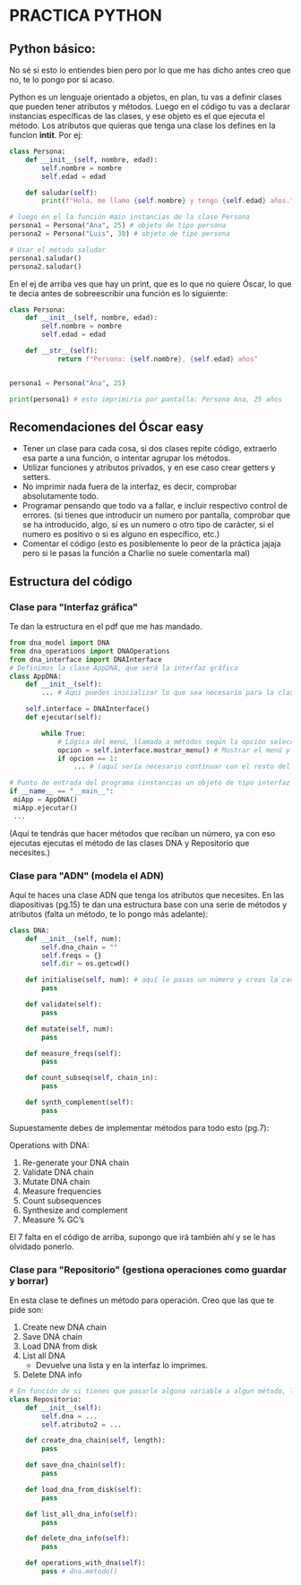 # PRACTICA PYTHON

## Python básico:
No sé si esto lo entiendes bien pero por lo que me has dicho antes creo que no, te lo pongo por si acaso.

Python es un lenguaje orientado a objetos, en plan, tu vas a definir clases que pueden tener atributos y métodos. Luego en el código tu vas a declarar instancias específicas de las clases, y ese objeto es el que ejecuta el método. 
Los atributos que quieras que tenga una clase los defines en la funcion __intit__. Por ej:

```python
class Persona:
    def __init__(self, nombre, edad):
        self.nombre = nombre
        self.edad = edad

    def saludar(self):
        print(f"Hola, me llamo {self.nombre} y tengo {self.edad} años.")

# luego en el la función main instancias de la clase Persona
persona1 = Persona("Ana", 25) # objeto de tipo persona
persona2 = Persona("Luis", 30) # objeto de tipo persona

# Usar el método saludar
persona1.saludar()
persona2.saludar()
```

En el ej de arriba ves que hay un print, que es lo que no quiere Óscar, lo que te decia antes de sobreescribir una función es lo siguiente:

```python
class Persona:
    def __init__(self, nombre, edad):
        self.nombre = nombre
        self.edad = edad

    def __str__(self):
            return f"Persona: {self.nombre}, {self.edad} años"


persona1 = Persona("Ana", 25)

print(persona1) # esto imprimiria por pantalla: Persona Ana, 25 años
```



## Recomendaciones del Óscar easy
- Tener un clase para cada cosa, si dos clases repite código, extraerlo esa parte a una función, o intentar agrupar los métodos.
- Utilizar funciones y atributos privados, y en ese caso crear getters y setters. 
- No imprimir nada fuera de la interfaz, es decir, comprobar absolutamente todo.
- Programar pensando que todo va a fallar, e incluir respectivo control de errores. (si tienes que introducir un numero por pantalla, comprobar que se ha introducido, algo, si es un numero o otro tipo de carácter, si el numero es positivo o si es alguno en específico, etc.)
- Comentar el código (esto es posiblemente lo peor de la práctica jajaja pero si le pasas la función a Charlie no suele comentarla mal)



## Estructura del código

### Clase para "Interfaz gráfica"
Te dan la estructura en el pdf que me has mandado. 

```python
from dna_model import DNA
from dna_operations import DNAOperations
from dna_interface import DNAInterface
# Definimos la clase AppDNA, que será la interfaz gráfica
class AppDNA:
    def __init__(self):
        ... # Aquí puedes inicializar lo que sea necesario para la clase

    self.interface = DNAInterface()
    def ejecutar(self):

        while True:
            # Lógica del menú, llamado a métodos según la opción seleccionada
            opcion = self.interface.mostrar_menu() # Mostrar el menú y obtener la opción del usuario
            if opcion == 1:
                ... # (aquí sería necesario continuar con el resto del menú)

# Punto de entrada del programa (instancias un objeto de tipo interfaz y ejecutas los métodos que necesites)
if __name__ == "__main__":
 miApp = AppDNA()
 miApp.ejecutar()
 ...
```

(Aquí te tendrás que hacer métodos que reciban un número, ya con eso ejecutas ejecutas el método de las clases DNA y Repositorio que necesites.)



### Clase para "ADN" (modela el ADN)
Aquí te haces una clase ADN que tenga los atributos que necesites. En las diapositivas (pg.15) te dan una estructura base con una serie de métodos y atributos (falta un método, te lo pongo más adelante):

```python
class DNA:
    def __init__(self, num):
        self.dna_chain = ""
        self.freqs = {}
        self.dir = os.getcwd()

    def initialise(self, num): # aquí le pasas un número y creas la cadena y la guardas en self.dna_chain
        pass

    def validate(self):
        pass

    def mutate(self, num):
        pass

    def measure_freqs(self):
        pass

    def count_subseq(self, chain_in):
        pass

    def synth_complement(self):
        pass
```
Supuestamente debes de implementar métodos para todo esto (pg.7): 

Operations with DNA:
1. Re-generate your DNA chain
2. Validate DNA chain
3. Mutate DNA chain
4. Measure frequencies
5. Count subsequences
6. Synthesize and complement
7. Measure % GC’s

El 7 falta en el código de arriba, supongo que irá también ahí y se le has olvidado ponerlo.



### Clase para "Repositorio" (gestiona operaciones como guardar y borrar)
En esta clase te defines un método para operación. Creo que las que te pide son:
1. Create new DNA chain
2. Save DNA chain
3. Load DNA from disk
4. List all DNA
    - Devuelve una lista y en la interfaz lo imprimes.
5. Delete DNA info

```python
# En función de si tienes que pasarle alguna variable a algun método, lo añades a parte de 'self'
class Repositorio:
    def __init__(self):
        self.dna = ...
        self.atributo2 = ...

    def create_dna_chain(self, length):
        pass

    def save_dna_chain(self):
        pass

    def load_dna_from_disk(self):
        pass

    def list_all_dna_info(self):
        pass

    def delete_dna_info(self):
        pass

    def operations_with_dna(self):
        pass # dna.metodo()
```

